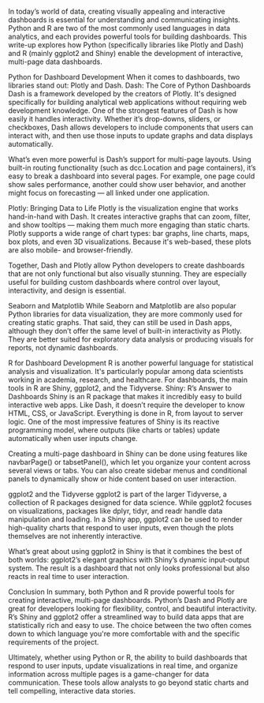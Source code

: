 In today’s world of data, creating visually appealing and interactive dashboards is essential for understanding and communicating insights. Python and R are two of the most commonly used languages in data analytics, and each provides powerful tools for building dashboards. This write-up explores how Python (specifically libraries like Plotly and Dash) and R (mainly ggplot2 and Shiny) enable the development of interactive, multi-page data dashboards.
 
Python for Dashboard Development
When it comes to dashboards, two libraries stand out: Plotly and Dash.
Dash: The Core of Python Dashboards
Dash is a framework developed by the creators of Plotly. It's designed specifically for building analytical web applications without requiring web development knowledge. One of the strongest features of Dash is how easily it handles interactivity. Whether it’s drop-downs, sliders, or checkboxes, Dash allows developers to include components that users can interact with, and then use those inputs to update graphs and data displays automatically.
 
What’s even more powerful is Dash’s support for multi-page layouts. Using built-in routing functionality (such as dcc.Location and page containers), it’s easy to break a dashboard into several pages. For example, one page could show sales performance, another could show user behavior, and another might focus on forecasting — all linked under one application.
 
Plotly: Bringing Data to Life
Plotly is the visualization engine that works hand-in-hand with Dash. It creates interactive graphs that can zoom, filter, and show tooltips — making them much more engaging than static charts. Plotly supports a wide range of chart types: bar graphs, line charts, maps, box plots, and even 3D visualizations. Because it's web-based, these plots are also mobile- and browser-friendly.
 
Together, Dash and Plotly allow Python developers to create dashboards that are not only functional but also visually stunning. They are especially useful for building custom dashboards where control over layout, interactivity, and design is essential.
 
Seaborn and Matplotlib
While Seaborn and Matplotlib are also popular Python libraries for data visualization, they are more commonly used for creating static graphs. That said, they can still be used in Dash apps, although they don’t offer the same level of built-in interactivity as Plotly. They are better suited for exploratory data analysis or producing visuals for reports, not dynamic dashboards.
 
R for Dashboard Development
R is another powerful language for statistical analysis and visualization. It's particularly popular among data scientists working in academia, research, and healthcare. For dashboards, the main tools in R are Shiny, ggplot2, and the Tidyverse.
Shiny: R’s Answer to Dashboards
Shiny is an R package that makes it incredibly easy to build interactive web apps. Like Dash, it doesn’t require the developer to know HTML, CSS, or JavaScript. Everything is done in R, from layout to server logic. One of the most impressive features of Shiny is its reactive programming model, where outputs (like charts or tables) update automatically when user inputs change.
 
Creating a multi-page dashboard in Shiny can be done using features like navbarPage() or tabsetPanel(), which let you organize your content across several views or tabs. You can also create sidebar menus and conditional panels to dynamically show or hide content based on user interaction.
 
ggplot2 and the Tidyverse
ggplot2 is part of the larger Tidyverse, a collection of R packages designed for data science. While ggplot2 focuses on visualizations, packages like dplyr, tidyr, and readr handle data manipulation and loading. In a Shiny app, ggplot2 can be used to render high-quality charts that respond to user inputs, even though the plots themselves are not inherently interactive.
 
What’s great about using ggplot2 in Shiny is that it combines the best of both worlds: ggplot2’s elegant graphics with Shiny’s dynamic input-output system. The result is a dashboard that not only looks professional but also reacts in real time to user interaction.
 
Conclusion
In summary, both Python and R provide powerful tools for creating interactive, multi-page dashboards. Python’s Dash and Plotly are great for developers looking for flexibility, control, and beautiful interactivity. R’s Shiny and ggplot2 offer a streamlined way to build data apps that are statistically rich and easy to use. The choice between the two often comes down to which language you're more comfortable with and the specific requirements of the project.
 
Ultimately, whether using Python or R, the ability to build dashboards that respond to user inputs, update visualizations in real time, and organize information across multiple pages is a game-changer for data communication. These tools allow analysts to go beyond static charts and tell compelling, interactive data stories.

